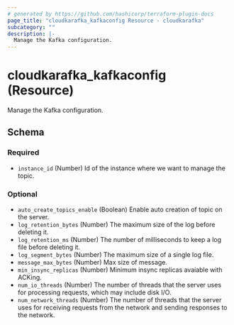 ```yaml
---
# generated by https://github.com/hashicorp/terraform-plugin-docs
page_title: "cloudkarafka_kafkaconfig Resource - cloudkarafka"
subcategory: ""
description: |-
  Manage the Kafka configuration.
---
```


# cloudkarafka_kafkaconfig (Resource)

Manage the Kafka configuration.



<!-- schema generated by tfplugindocs -->
## Schema

### Required

- `instance_id` (Number) Id of the instance where we want to manage the topic.

### Optional

- `auto_create_topics_enable` (Boolean) Enable auto creation of topic on the server.
- `log_retention_bytes` (Number) The maximum size of the log before deleting it.
- `log_retention_ms` (Number) The number of milliseconds to keep a log file before deleting it.
- `log_segment_bytes` (Number) The maximum size of a single log file.
- `message_max_bytes` (Number) Max size of message.
- `min_insync_replicas` (Number) Minimum insync replicas avaiable with ACKing.
- `num_io_threads` (Number) The number of threads that the server uses for processing requests, which may include disk I/O.
- `num_network_threads` (Number) The number of threads that the server uses for receiving requests from the network and sending responses to the network.


